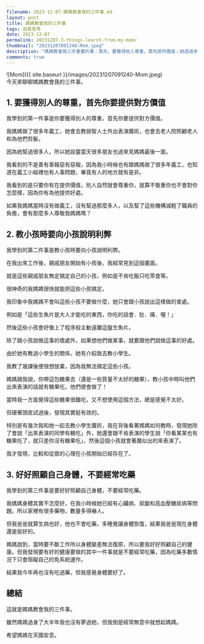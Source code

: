 ```yaml
---
filename: 2023-12-07-媽媽教會我的三件事.md
layout: post
title: 媽媽教會我的三件事
tags: 自我思考
date: 2023-12-07
permalink: 20231207-3-things-learnt-from-my-mom/
thumbnail: "20231207091240-Mom.jpeg"
description: "媽媽教會我三件重要的事：首先，要獲得他人尊重，需先提供價值；她透過多年義工經驗，證明了幫助他人的重要性。其次，教育小孩時要講解行為後果，利用獎勵和榜樣的力量來引導他們。最後，她強調保護健康的重要性，避免過度依賴藥物。這些教誨對我影響深遠，希望透過分享，也能給你們一些啟發。"
comments: true
---
```


![Mom]({{ site.baseurl }}/images/20231207091240-Mom.jpeg)  
今天來聊聊媽媽教會我的三件事。

## 1. 要獲得別人的尊重，首先你要提供對方價值

我學到的第一件事是你要獲得別人的尊重，首先你要提供對方價值。

我媽媽做了很多年義工，她會去教弱智人士外出表演魔術，也會去老人院照顧老人和為他們剪髮。

因為她幫過很多人，所以她設靈當天很多朋友也過來見媽媽最後一面。

我看到的不是善有善報惡有惡報，因為我小時候也有跟媽媽做了很多年義工，也知道在義工小組裡也有人事問題，畢竟有人的地方就有是非。

我看到的是只要你有在提供價值，別人自然就會尊重你，就算不敬重你也不會對你怎麼樣，因為你有為他提供好處。

如果我媽媽當時沒有做義工，沒有幫過那麼多人，以及幫了這些機構減輕了職員的負擔，會有那麼多人尊敬我媽媽嗎？

## 2. 教小孩時要向小孩說明利弊

我學到的第二件事是教小孩時要向小孩說明利弊。

在我出來工作後，親戚朋友開始有小孩後，我經常見到這個畫面。

就是這些親戚朋友無定搞定自己的小孩，例如是不肯吃飯只吃零食等。

很神奇的我媽媽很快就能把這些小孩搞定。

我印象中我媽媽不會叫這些小孩不要做什麼，她只會跟小孩說出這樣做的害處。

例如是「這些生魚片是大人才能吃的東西，你吃的話會．肚．痛．喔！」

然後這些小孩會好像上了程序般主動遠離這盤生魚片。

除了跟小孩說做這事的壞處外，如果想他們做某事，就要跟他們說做這事的好處。

由於她有教過小學生的關係，她有介紹我去教小學生。

我教了幾課後便很想放棄，因為我無法搞定這些小孩。

媽媽跟我說，你帶這包糖果去（還是一些質量不太好的糖果），教小孩中時叫他們出來表演的話就有糖果吃，他們便會做了！

當時我一方面覺得這些糖果很難吃，又不想使用這個方法，總是感覺不太好。

但硬著頭皮試過後，發現其實挺有效的。

特別是有幾次我和她一起去教小學生魔術，我在背後看著媽媽如何教時，發現她除了會說「出來表演的同學有糖吃」外，她還會跟不肯表演的學生說「你看某某也有糖果吃了，就只差你沒有糖果吃」，然後這個小孩就會著魔似出的來表演了。

我才發現，比較和從眾的心理在小孩開始已經存在了。

## 3. 好好照顧自己身體，不要經常吃藥

我學到的第三件事是要好好照顧自己身體，不要經常吃藥。

我媽媽身體其實不怎麼好，在我小時候她已經有心臟病、尿酸和高血壓糖尿病等問題。所以家裡有很多藥物，數量多得嚇人。

但我爸爸就算生病也好，他也不會吃藥，多睡覺讓身體恢復，結果我爸爸現在身體還是挺好的。

媽媽說到，當時要不斷工作所以身體變差無法復原，所以要我好好照顧自己的健康。但我發現要有好的健康要做的其中一件事就是不要經常吃藥，因為吃藥多數情況下只會阻礙自己的免系統運作。

結果我今年再也沒有吃過藥，但我感覺身體要好了。

## 總結

這就是媽媽教會我的三件事。

雖然媽媽過身了大半年我也沒有夢過她，但我倒是經常無意中就想起媽媽。

希望媽媽在天國安息。

<!--
- [媽媽教會我的三件事]({{ site.baseurl }}/20231207-3-things-learnt-from-my-mom/)
-->
